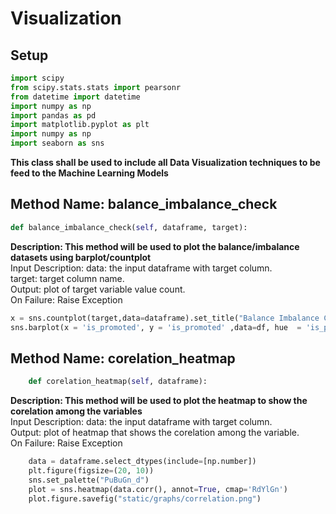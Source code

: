# Visualization

## Setup

```python
import scipy
from scipy.stats.stats import pearsonr
from datetime import datetime
import numpy as np
import pandas as pd
import matplotlib.pyplot as plt
import numpy as np
import seaborn as sns
```

<b> This class shall be used to include all Data Visualization techniques to be feed to the Machine Learning Models</b>

## Method Name: balance_imbalance_check
```python
def balance_imbalance_check(self, dataframe, target):
```
   
**Description: This method will be used to plot the balance/imbalance datasets using barplot/countplot**<br>
                 Input Description: data: the input dataframe with target column.<br>
                 target: target column name.<br>
                 Output: plot of target variable value count.<br>
                 On Failure: Raise Exception
                 
```python
x = sns.countplot(target,data=dataframe).set_title("Balance Imbalance Count")
sns.barplot(x = 'is_promoted', y = 'is_promoted' ,data=df, hue  = 'is_promoted', estimator = lambda x: len(x)/len(df) *100).set_title("Balance Imbalance Count")
```

## Method Name: corelation_heatmap

```python
    def corelation_heatmap(self, dataframe):
```

**Description: This method will be used to plot the heatmap to show the corelation among the variables**<br>
               Input Description: data: the input dataframe with target column.<br>
               Output: plot of heatmap that shows the corelation among the variable.<br>
               On Failure: Raise Exception       


```python
    data = dataframe.select_dtypes(include=[np.number])
    plt.figure(figsize=(20, 10))
    sns.set_palette("PuBuGn_d")
    plot = sns.heatmap(data.corr(), annot=True, cmap='RdYlGn')
    plot.figure.savefig("static/graphs/correlation.png")
```

